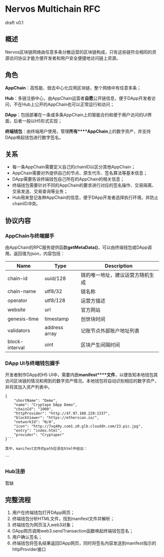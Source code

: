 # Nervos Multichain RFC

draft v0.1

## 概述

Nervos区块链网络由任意多条分散运营的区块链构成，只有这些链符合相同的资源访问协议才能方便开发者和用户安全便捷地访问链上资源。

## 角色

**AppChain**：高性能、弱去中心化应用区块链，整个网络中有任意多条；

**Hub**：多链注册中心，由AppChain运营者**自愿**公开链信息，便于DApp开发者访问，不在Hub上公开的AppChain也可以正常运行和访问；

**DApp**：包括部署在一条或多条AppChain上的智能合约和便于用户访问的UI界面，后者一般以H5形式实现；

**终端钱包**：由终端用户使用，管理**所有****AppChain**上的数字资产，并支持DApp唤起钱包进行数字签名。

## 关系

* 每一条AppChain需要定义自己的chainID以区分其他AppChain；
* AppChain需要对外提供自己的节点、原生代币、签名算法等基本信息；
* DApp需要告诉终端钱包自己所在的AppChain的相关信息；
* 终端钱包需要针对不同的AppChain的要求进行对应的签名操作、交易隔离、交易发送、交易查询等业务；
* Hub用来登记各种AppChain的信息，便于DApp开发者选择执行环境，并防止chainID冲突。

## 协议内容

### AppChain与终端握手

由AppChain的RPC服务提供函数**getMetaData()**，可以由终端钱包或DApp调用。返回值为json，内容包括：

|<b>Name</b>	|<b>Type</b>	|<b>Description</b>	|
|---	|---	|---	|
|chain-id	|uuid/128	|链的唯一地址，建议运营方随机生成	|
|chain-name	|utf8/32	|链名称	|
|operator	|utf8/128	|运营方描述	|
|website	|url	|官方网站	|
|genesis-time	|timestamp	|创世块时间	|
|validators	|address array	|记账节点外部账户地址列表	|
|block-interval	|uint	|区块产生间隔时间	|

### DApp UI与终端钱包握手

开发者制作DApp的H5 UI中，需要内嵌**manifest****文件**，以便告知本地钱包其访问区块链的情况和用到的数字资产情况。本地钱包将自动识别相应的数字资产，并将其加入资产列表中。

```
{
    "shortName": "Demo",
    "name": "Cryptape DApp Demo",
    "chainId": "1000",
    "httpProvider": "http://47.97.108.229:1337",
    "blockViewer": "https://etherscan.io/",
    "networkId": "N/A",
    "icon": "http://7xq40y.com1.z0.glb.clouddn.com/23.pic.jpg",
    "entry": "index.html",
    "provider": "Cryptaper"
}```

其中，manifest文件的path应该在html中给出：

```
<link rel="manifest" href="/manifest.json">
```

### Hub注册

暂缺

## 完整流程

1. 用户在终端钱包打开DApp网页；
2. 终端钱包分析HTML文件，找到manifest文件并解析；
3. 终端钱包为网页注入web3对象；
4. DApp网页调用web3.sendTransaction函数唤起终端钱包签名；
5. 用户确认签名；
6. 终端钱包将签名结果返回DApp网页，同时将签名内容发送到manifest指示的httpProvider接口